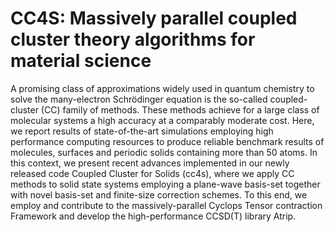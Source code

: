 # CC4S: Massively parallel coupled cluster theory algorithms for material science

  A promising class of approximations widely used in quantum chemistry
  to solve the many-electron Schrödinger equation is the so-called
  coupled-cluster (CC) family of methods.
  These methods achieve for a large
  class of molecular systems a high accuracy at a comparably moderate
  cost.  Here, we report results of state-of-the-art simulations
  employing high performance computing resources to produce reliable
  benchmark results of molecules, surfaces and periodic solids
  containing more than 50 atoms.  In this context, we present recent
  advances implemented in our newly released code Coupled Cluster for
  Solids (cc4s), where we apply CC methods to solid state systems
  employing a plane-wave basis-set together with novel basis-set and
  finite-size correction schemes. To this end, we employ and contribute to
  the massively-parallel Cyclops Tensor contraction Framework and
  develop the high-performance CCSD(T) library Atrip.

